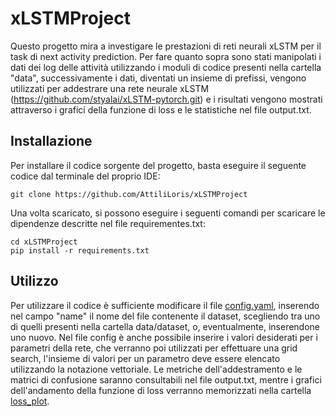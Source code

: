 # xLSTMProject
Questo progetto mira a investigare le prestazioni di reti neurali xLSTM per il task di next activity prediction.
Per fare quanto sopra sono stati manipolati i dati dei log delle attività utilizzando i moduli di codice presenti nella cartella "data", successivamente i dati, diventati un insieme di prefissi, vengono utilizzati per addestrare una rete neurale xLSTM (https://github.com/styalai/xLSTM-pytorch.git) e i risultati vengono mostrati attraverso i grafici della funzione di loss e le statistiche nel file output.txt.

## Installazione 
Per installare il codice sorgente del progetto, basta eseguire il seguente codice dal terminale del proprio IDE:

```
git clone https://github.com/AttiliLoris/xLSTMProject
```

Una volta scaricato, si possono eseguire i seguenti comandi per scaricare le dipendenze descritte nel file requirementes.txt:

```
cd xLSTMProject
pip install -r requirements.txt
```

## Utilizzo
Per utilizzare il codice è sufficiente modificare il file [config.yaml](https://github.com/AttiliLoris/xLSTMProject/blob/main/config.yaml), inserendo nel campo "name" il nome del file contenente il dataset, scegliendo tra uno di quelli presenti nella cartella data/dataset, o, eventualmente, inserendone uno nuovo. Nel file config è anche possibile inserire i valori desiderati per i parametri della rete, che verranno poi utilizzati per effettuare una grid search, l'insieme di valori per un parametro deve essere elencato utilizzando la notazione vettoriale. Le metriche dell'addestramento e le matrici di confusione saranno consultabili nel file output.txt, mentre i grafici dell'andamento della funzione di loss verranno memorizzati nella cartella [loss_plot](https://github.com/AttiliLoris/xLSTMProject/tree/main/loss_plot).

